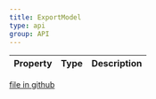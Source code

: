 ```yaml
---
title: ExportModel
type: api
group: API
---
```



Property|Type|Description
---|---|---

[file in github](https://github.com/qgrid/ng2/core/export.model.js)
